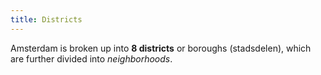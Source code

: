 ```yaml
---
title: Districts
---
```


Amsterdam is broken up into **8 districts** or boroughs (stadsdelen),
which are further divided into _neighborhoods_.
